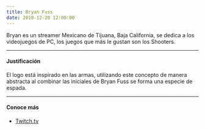 ```yaml
---
title: Bryan Fuss
date: 2018-12-20 12:00:00
---
```

<p class="lead">
	Bryan es un streamer Mexicano de Tijuana, Baja California, se dedica a los videojuegos de PC, los juegos que más le gustan son los Shooters.
</p>

---

#### Justificación
El logo está inspirado en las armas, utilizando este concepto de manera abstracta al combinar las iniciales de Bryan Fuss se forma una especie de espada.

---

#### Conoce más
- [Twitch.tv](https://www.twitch.tv/bryanfuss)
